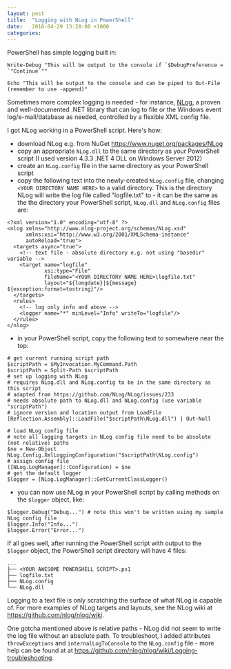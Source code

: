 ```yaml
---
layout: post
title:  "Logging with NLog in PowerShell"
date:   2016-04-29 13:28:00 +1000
categories: 
---
```

PowerShell has simple logging built in:

```posh
Write-Debug "This will be output to the console if `$DebugPreference = `"Continue`""

Echo "This will be output to the console and can be piped to Out-File (remember to use -append)"
```

Sometimes more complex logging is needed - for instance, [NLog][1], a proven and well-documented .NET library that can log to file or the Windows event log/e-mail/database as needed, controlled by a flexible XML config file.

I got NLog working in a PowerShell script. Here's how:

* download NLog e.g. from NuGet <https://www.nuget.org/packages/NLog>
* copy an appropriate `NLog.dll` to the same directory as your PowerShell script (I used version 4.3.3 .NET 4 DLL on Windows Server 2012)
* create an `NLog.config` file in the same directory as your PowerShell script
* copy the following text into the newly-created `NLog.config` file, changing `<YOUR DIRECTORY NAME HERE>` to a valid directory. This is the directory NLog will write the log file called "logfile.txt" to - it can be the same as the the directory your PowerShell script, `NLog.dll` and `NLog.config` files are:  

```
<?xml version="1.0" encoding="utf-8" ?>
<nlog xmlns="http://www.nlog-project.org/schemas/NLog.xsd"
      xmlns:xsi="http://www.w3.org/2001/XMLSchema-instance"
      autoReload="true">
  <targets async="true">
    <!-- text file - absolute directory e.g. not using "basedir" variable -->
    <target name="logfile"
            xsi:type="File"
            fileName="<YOUR DIRECTORY NAME HERE>\logfile.txt"
            layout="${longdate}|${message} ${exception:format=tostring}"/>
  </targets>
  <rules>
    <!-- log only info and above -->
    <logger name="*" minLevel="Info" writeTo="logfile"/>
  </rules>
</nlog>
```  
* in your PowerShell script, copy the following text to somewhere near the top:

```posh
# get current running script path
$scriptPath = $MyInvocation.MyCommand.Path
$scriptPath = Split-Path $scriptPath
# set up logging with NLog
# requires NLog.dll and NLog.config to be in the same directory as this script
# adapted from https://github.com/NLog/NLog/issues/233
# needs absolute path to NLog.dll and NLog.config (use variable "scriptPath")
# ignore version and location output from LoadFile
[Reflection.Assembly]::LoadFile("$scriptPath\NLog.dll") | Out-Null

# load NLog config file
# note all logging targets in NLog config file need to be absolute (not relative) paths
$ne = New-Object NLog.Config.XmlLoggingConfiguration("$scriptPath\NLog.config")
# assign config file
([NLog.LogManager]::Configuration) = $ne
# get the default logger
$logger = [NLog.LogManager]::GetCurrentClassLogger()
```
* you can now use NLog in your PowerShell script by calling methods on the `$logger` object, like:

```posh
$logger.Debug("Debug...") # note this won't be written using my sample NLog config file
$logger.Info("Info...")
$logger.Error("Error...")
```

If all goes well, after running the PowerShell script with output to the `$logger` object, the PowerShell script directory will have 4 files:

```
...
├── <YOUR AWESOME POWERSHELL SCRIPT>.ps1
├── logfile.txt
├── NLog.config
└── NLog.dll
```

Logging to a text file is only scratching the surface of what NLog is capable of. For more examples of NLog targets and layouts, see the NLog wiki at <https://github.com/nlog/nlog/wiki>.

One gotcha mentioned above is relative paths - NLog did not seem to write the log file without an absolute path. To troubleshoot, I added attributes `throwExceptions` and `internalLogToConsole` to the `NLog.config` file - more help can be found at at <https://github.com/nlog/nlog/wiki/Logging-troubleshooting>.

[1]: http://nlog-project.org/
